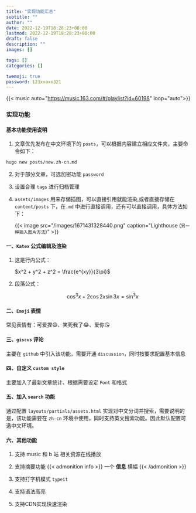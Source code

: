 ```yaml
---
title: "实现功能汇总"
subtitle: ""
author: ""
date: 2022-12-19T18:28:23+08:00
lastmod: 2022-12-19T18:28:23+08:00
draft: false
description: ""
images: []

tags: []
categories: []

twemoji: true
password: 123xxaxx321
---
```


{{< music auto="https://music.163.com/#/playlist?id=60198" loop="auto">}}
### 实现功能

#### **基本功能使用说明**

1. 文章优先发布在中文环境下的 `posts`，可以根据内容建立相应文件夹，主要命令如下：
```markdown
hugo new posts/new.zh-cn.md
```

2. 对于部分文章，可选加密功能 `password`


3. 设置合理 `tags` 进行归档管理

4. `assets/images` 用来存储插图，可以直接引用就能渲染,或者直接存储在 `content/posts` 下，在`.md` 中进行直接调用，还有可以直接调用，具体方法如下：

    {{< image src="/images/1671431328440.png" caption="Lighthouse (`另一种插入图片方法`)" >}}


#### 一、`Katex` 公式编辑及渲染

1. 这是行内公式：

    $x^2 + y^2 + z^2 = \frac{e^{xy}}{3\pi}$
2. 段落公式：
   
   $$\cos^3x + 2\cos2x\sin3x = \sin^3x$$

#### 二、`Emoji` 表情

常见表情有：可爱捏😄、笑死我了😂、爱你😘

#### 三、`giscus` 评论

主要在 `github` 中引入该功能，需要开通 `discussion`，同时按要求配置基本信息

#### 四、自定义 `custom style`

主要加入了最新文章统计、根据需要设定 `Font` 和格式

#### 五、加入 `search` 功能

通过配置 `layouts/partials/assets.html` 实现对中文分词并搜索，需要说明的是，该功能需要在 `zh-cn` 环境中使用，同时支持英文搜索功能。因此默认配置可选中文环境。

#### 六、其他功能

1. 支持 music 和 b 站 相关资源在线播放
    
2. 支持摘要功能
    {{< admonition info >}}
    一个 **信息** 横幅
    {{< /admonition >}}
3. 支持打字机模式 `typeit`
4. 支持语法高亮
5. 支持CDN实现快速渲染